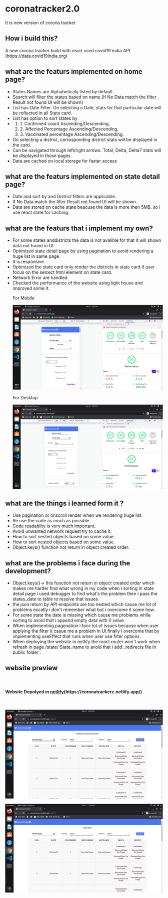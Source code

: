 # coronatracker2.0

It is new version of corona tracker
<br>

## How i build this?

<p>A new corona tracker build with react used covid19 india API (https://data.covid19india.org)</p>

## what are the featurs implemented on home page?

  <ul>
 <li> States Names are Alphabeticaly listed by default.</li>
 <li> Search will filter the states based on name.(If No Data match the filter Result not found UI will be shown)</li>
 <li> List has Date Filter. On selecting a Date, stats for that particular date will
be reflected in all State card. </li>
 <li> List has option to sort states by<li>
  <ol>
   <li> 1. Confirmed count Ascending/Descending.</li>
   <li> 2. Affected Percentage Ascending/Descending.</li>
    <li>3. Vaccinated percentage Ascending/Descending. </li>
  </ol>
 <li> On selecting a district, corrosponding district stats will
be displayed in the card.</li>
 <li>Can be navigated through left/right arrows. Total,
Delta, Delta7 stats will be displayed in those pages</li>
  <li>Data are cached on local storage for faster access</li>
 </ul>
 
 ## what are the featurs implemented on state detail page?
   <ul>
 <li> Date and sort by and District filters are applicable.</li>
 <li> If No Data match the filter Result not found UI will be shown.</li>
 <li> Data are stored on cache state beacuse the data is more then 5MB. so i use react state for caching.</li>
 </ul>
 
 ## what are the featurs that i implement my own?
 <ul>
 <li>For some states anddistricts the data is not avalible for that it will shown data not found in UI.</li>
 <li>Optimized state detail page by using pagination to avoid rendering a huge list in same page.</li>
 <li>It is responsive</li>
 <li>Optimized the state card only render the districts in state card if user focus on the selcect html element on state card.</li>
 <li>Network Error are handled.</li>
 <li>Checked the performance of the website using light house and improved some it.</li>

<p>For Mobile</p>

![mobile1](img/mobile.png)

<p>For Desktop</p>
  
![desktop](img/desktop.png)

</ul>
 
 ## what are the things i learned form it ?

 <ul>
  <li>Use pagination or onscroll render when we rendering huge list.</li>
  <li>Re use the code as much as possible.</li>
  <li>Code readablity is very much important.</li>
  <li>Avoid unwanted network request try to cache it.</li>
  <li>How to sort nested objects based on some value.</li>
  <li>How to sort nested objects based on some value.</li>
  <li>Object.keys() function not return in object created order.</li>

 </ul>

## what are the problems i face during the development?

 <ul>
  <li>Object.keys()-> this function not return in object created order which makes me harder find what wrong in my code when i sorting in state detail page i used debugger to find what's the problem then i pass the states_date to table to resolve that issues</li>
  <li>the json return by API endpoints are too nested which cause me lot of problems excatly i don't remember what but i overcome it some how.
  </li>
  <li>
  For some state the date is missing which cause me problems while sorting to avoid that i append empty data with 0 value
  </li>
  <li>When implementing pagenation i face lot of issues because when user applying the filter it casue me a problem in UI.finally i overcome that by implementing useEffect that runs when user use filter options.</li>
  <li>When deploying the website in netlify the react router won't work when refresh in page /state/:State_name to avoid that i add _redirects file in public folder .</li>
 </ul>

## website preview
<br>
 <h4>Website Depolyed in <a href="https://coronatrackerz.netlify.app/">netlify</a>(https://coronatrackerz.netlify.app/)</h4>
 <br>

![preview1](img/preview1.png)

![preview2](img/preview2.png)

